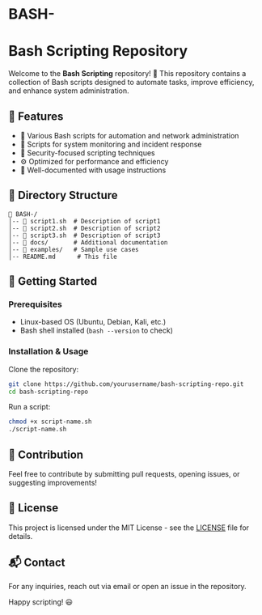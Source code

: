 # BASH-
# Bash Scripting Repository

Welcome to the **Bash Scripting** repository! 🚀 This repository contains a collection of Bash scripts designed to automate tasks, improve efficiency, and enhance system administration.

## 📌 Features
- 📜 Various Bash scripts for automation and network administration
- 🔄 Scripts for system monitoring and incident response
- 🔐 Security-focused scripting techniques
- ⚙️ Optimized for performance and efficiency
- 📝 Well-documented with usage instructions

## 📂 Directory Structure
```
📁 BASH-/
│-- 📜 script1.sh  # Description of script1
│-- 📜 script2.sh  # Description of script2
│-- 📜 script3.sh  # Description of script3
│-- 📂 docs/       # Additional documentation
│-- 📂 examples/   # Sample use cases
│-- README.md      # This file
```

## 🚀 Getting Started

### Prerequisites
- Linux-based OS (Ubuntu, Debian, Kali, etc.)
- Bash shell installed (`bash --version` to check)

### Installation & Usage
Clone the repository:
```bash
git clone https://github.com/yourusername/bash-scripting-repo.git
cd bash-scripting-repo
```
Run a script:
```bash
chmod +x script-name.sh
./script-name.sh
```

## 🔧 Contribution
Feel free to contribute by submitting pull requests, opening issues, or suggesting improvements!

## 📜 License
This project is licensed under the MIT License - see the [LICENSE](LICENSE) file for details.

## 📬 Contact
For any inquiries, reach out via email or open an issue in the repository.

Happy scripting! 😃

